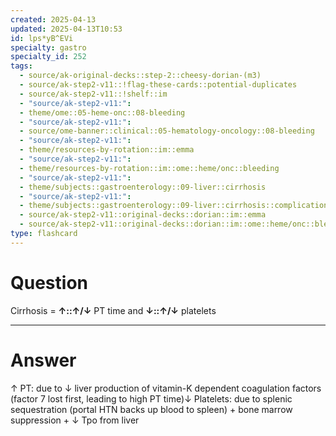 ```yaml
---
created: 2025-04-13
updated: 2025-04-13T10:53
id: lps*yB^EVi
specialty: gastro
specialty_id: 252
tags:
  - source/ak-original-decks::step-2::cheesy-dorian-(m3)
  - source/ak-step2-v11::!flag-these-cards::potential-duplicates
  - source/ak-step2-v11::!shelf::im
  - "source/ak-step2-v11:": 
  - theme/ome::05-heme-onc::08-bleeding
  - "source/ak-step2-v11:": 
  - source/ome-banner::clinical::05-hematology-oncology::08-bleeding
  - "source/ak-step2-v11:": 
  - theme/resources-by-rotation::im::emma
  - "source/ak-step2-v11:": 
  - theme/resources-by-rotation::im::ome::heme/onc::bleeding
  - "source/ak-step2-v11:": 
  - theme/subjects::gastroenterology::09-liver::cirrhosis
  - "source/ak-step2-v11:": 
  - theme/subjects::gastroenterology::09-liver::cirrhosis::complications::bleeding
  - source/ak-step2-v11::original-decks::dorian::im::emma
  - source/ak-step2-v11::original-decks::dorian::im::ome::heme/onc::bleeding"
type: flashcard
---
```


# Question
Cirrhosis = **↑::↑/↓** PT time and **↓::↑/↓** platelets

---

# Answer
↑ PT: due to ↓ liver production of vitamin-K dependent coagulation factors (factor 7 lost first, leading to high PT time)↓ Platelets: due to splenic sequestration (portal HTN backs up blood to spleen) + bone marrow suppression + ↓ Tpo from liver